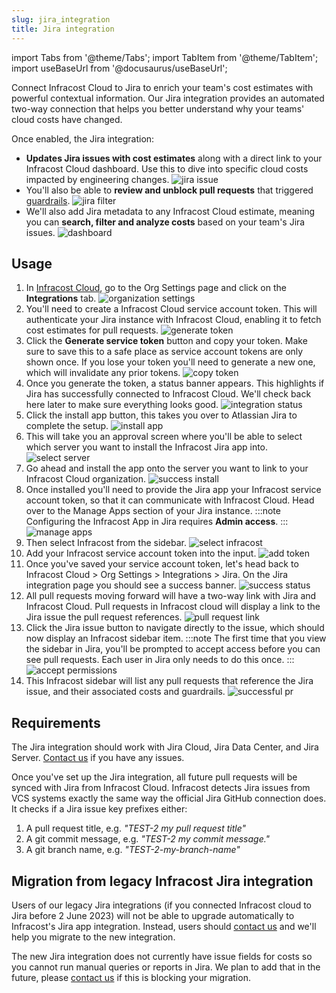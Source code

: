 ```yaml
---
slug: jira_integration
title: Jira integration
---
```


import Tabs from '@theme/Tabs';
import TabItem from '@theme/TabItem';
import useBaseUrl from '@docusaurus/useBaseUrl';

Connect Infracost Cloud to Jira to enrich your team's cost estimates with powerful contextual information. Our Jira integration provides an automated two-way connection that helps you better understand why your teams' cloud costs have changed.

Once enabled, the Jira integration:
- **Updates Jira issues with cost estimates** along with a direct link to your Infracost Cloud dashboard. Use this to dive into specific cloud costs impacted by engineering changes.
  ![jira issue](/img/jira/app-issue.png)
- You'll also be able to **review and unblock pull requests** that triggered [guardrails](docs/infracost_cloud/guardrails/).
  ![jira filter](/img/jira/app-guardrails.png)
- We'll also add Jira metadata to any Infracost Cloud estimate, meaning you can **search, filter and analyze costs** based on your team's Jira issues.
  ![dashboard](/img/jira/dashboard.png)

## Usage

1. In [Infracost Cloud](https://dashboard.infracost.io), go to the Org Settings page and click on the **Integrations** tab.
  ![organization settings](/img/jira/0-organization-settings.png)
2. You'll need to create a Infracost Cloud service account token. This will authenticate your Jira instance with Infracost Cloud, enabling it to fetch cost estimates for pull requests.
  ![generate token](/img/jira/1-generate-token.png)
3. Click the **Generate service token** button and copy your token. Make sure to save this to a safe place as service account tokens are only shown once. If you lose your token you'll need to generate a new one, which will invalidate any prior tokens.
  ![copy token](/img/jira/2-copy-token.png)
4. Once you generate the token, a status banner appears. This highlights if Jira has successfully connected to Infracost Cloud. We'll check back here later to make sure everything looks good.
  ![integration status](/img/jira/3-integration-status.png)
5. Click the install app button, this takes you over to Atlassian Jira to complete the setup. 
  ![install app](/img/jira/4-install-app.png)
6. This will take you an approval screen where you'll be able to select which server you want to install the Infracost Jira app into.
  ![select server](/img/jira/5-select-server.png)
7. Go ahead and install the app onto the server you want to link to your Infracost Cloud organization.
  ![success install](/img/jira/6-success-install.png)
8. Once installed you'll need to provide the Jira app your Infracost service account token, so that it can communicate with Infracost Cloud. Head over to the Manage Apps section of your Jira instance.
  :::note
  Configuring the Infracost App in Jira requires **Admin access**.
  :::
  ![manage apps](/img/jira/7-manage-apps.png)
9. Then select Infracost from the sidebar.
  ![select infracost](/img/jira/8-select-infracost.png)
10. Add your Infracost service account token into the input.
  ![add token](/img/jira/9-add-token.png)
11. Once you've saved your service account token, let's head back to Infracost Cloud > Org Settings > Integrations > Jira. On the Jira integration page you should see a success banner.
  ![success status](/img/jira/10-success-status.png)
12. All pull requests moving forward will have a two-way link with Jira and Infracost Cloud. Pull requests in Infracost cloud will display a link to the Jira issue the pull request references.
  ![pull request link](/img/jira/11-pull-request.png)
13. Click the Jira issue button to navigate directly to the issue, which should now display an Infracost sidebar item.
  :::note
  The first time that you view the sidebar in Jira, you'll be prompted to accept access before you can see pull requests. Each user in Jira only needs to do this once.
  :::
  ![accept permissions](/img/jira/12-accept-permissions.png)
14. This Infracost sidebar will list any pull requests that reference the Jira issue, and their associated costs and guardrails.
  ![successful pr](/img/jira/13-successful-pr.png)

## Requirements

The Jira integration should work with Jira Cloud, Jira Data Center, and Jira Server. [Contact us](mailto:hello@infracost.io) if you have any issues.

Once you've set up the Jira integration, all future pull requests will be synced with Jira from Infracost Cloud. Infracost detects Jira issues from VCS systems exactly the same way the official Jira GitHub connection does. It checks if a Jira issue key prefixes either:

1. A pull request title, e.g. _"TEST-2 my pull request title"_
2. A git commit message, e.g. _"TEST-2 my commit message."_
3. A git branch name, e.g. _"TEST-2-my-branch-name"_

## Migration from legacy Infracost Jira integration

Users of our legacy Jira integrations (if you connected Infracost cloud to Jira before 2 June 2023) will not be able to upgrade automatically to Infracost's Jira app integration. Instead, users should [contact us](mailto:hello@infracost.io) and we'll help you migrate to the new integration.

The new Jira integration does not currently have issue fields for costs so you cannot run manual queries or reports in Jira. We plan to add that in the future, please [contact us](mailto:hello@infracost.io) if this is blocking your migration.
